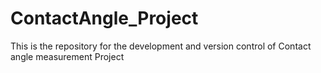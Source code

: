 # ContactAngle_Project
This is the repository for the development and version control of Contact angle measurement Project
